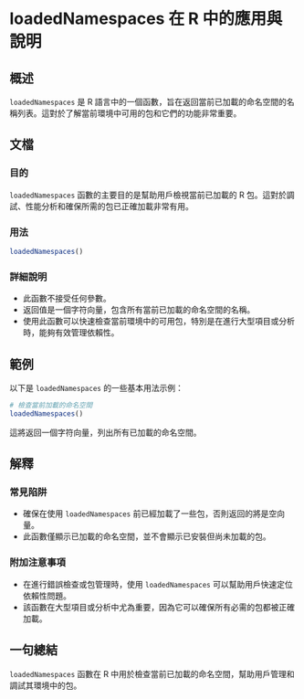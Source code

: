 <!--
Meta Description: # loadedNamespaces 在 R 中的應用與說明 ## 概述 `loadedNamespaces` 是 R 語言中的一個函數，旨在返回當前已加載的命名空間的名稱列表。這對於了解當前環境中可用的包和它們的功能非常重要。 ## 文檔 ### 目的 `loadedNamespaces` 函數的...
Meta Keywords: loadednamespaces, 中的應用與說明, 語言中的一個函數, 旨在返回當前已加載的命名空間的名稱列表, 這對於了解當前環境中可用的包和它們的功能非常重要
-->

# loadedNamespaces 在 R 中的應用與說明

## 概述
`loadedNamespaces` 是 R 語言中的一個函數，旨在返回當前已加載的命名空間的名稱列表。這對於了解當前環境中可用的包和它們的功能非常重要。

## 文檔
### 目的
`loadedNamespaces` 函數的主要目的是幫助用戶檢視當前已加載的 R 包。這對於調試、性能分析和確保所需的包已正確加載非常有用。

### 用法
```R
loadedNamespaces()
```

### 詳細說明
- 此函數不接受任何參數。
- 返回值是一個字符向量，包含所有當前已加載的命名空間的名稱。
- 使用此函數可以快速檢查當前環境中的可用包，特別是在進行大型項目或分析時，能夠有效管理依賴性。

## 範例
以下是 `loadedNamespaces` 的一些基本用法示例：

```R
# 檢查當前加載的命名空間
loadedNamespaces()
```

這將返回一個字符向量，列出所有已加載的命名空間。

## 解釋
### 常見陷阱
- 確保在使用 `loadedNamespaces` 前已經加載了一些包，否則返回的將是空向量。
- 此函數僅顯示已加載的命名空間，並不會顯示已安裝但尚未加載的包。

### 附加注意事項
- 在進行錯誤檢查或包管理時，使用 `loadedNamespaces` 可以幫助用戶快速定位依賴性問題。
- 該函數在大型項目或分析中尤為重要，因為它可以確保所有必需的包都被正確加載。

## 一句總結
`loadedNamespaces` 函數在 R 中用於檢查當前已加載的命名空間，幫助用戶管理和調試其環境中的包。
